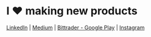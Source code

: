 # I ❤️  making new products
[LinkedIn](https://www.linkedin.com/in/vkartha) | [Medium](https://medium.com/@vivek.kartha) | [Bittrader - Google Play](https://play.google.com/store/apps/details?id=com.molten.owl&hl=en_IN) | [Instagram](https://www.instagram.com/a.fit.coder)
